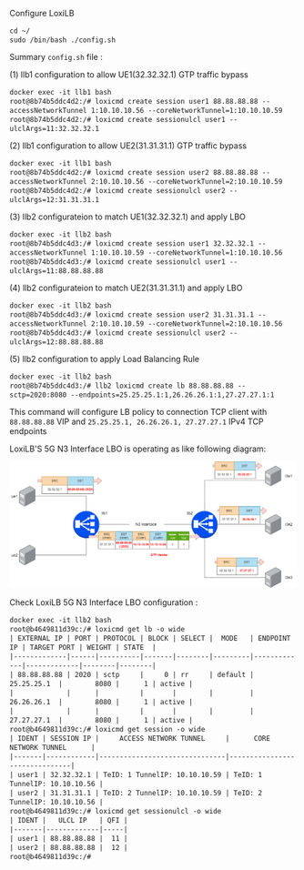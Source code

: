
Configure LoxiLB

```
cd ~/
sudo /bin/bash ./config.sh
```

Summary `config.sh` file :

(1) llb1 configuration to allow UE1(32.32.32.1) GTP traffic bypass
```
docker exec -it llb1 bash
root@8b74b5ddc4d2:/# loxicmd create session user1 88.88.88.88 --accessNetworkTunnel 1:10.10.10.56 --coreNetworkTunnel=1:10.10.10.59
root@8b74b5ddc4d2:/# loxicmd create sessionulcl user1 --ulclArgs=11:32.32.32.1
```

(2) llb1 configuration to allow UE2(31.31.31.1) GTP traffic bypass
```
docker exec -it llb1 bash
root@8b74b5ddc4d2:/# loxicmd create session user2 88.88.88.88 --accessNetworkTunnel 2:10.10.10.56 --coreNetworkTunnel=2:10.10.10.59
root@8b74b5ddc4d2:/# loxicmd create sessionulcl user2 --ulclArgs=12:31.31.31.1
```

(3) llb2 configurateion to match UE1(32.32.32.1) and apply LBO 
```
docker exec -it llb2 bash
root@8b74b5ddc4d3:/# loxicmd create session user1 32.32.32.1 --accessNetworkTunnel 1:10.10.10.59 --coreNetworkTunnel=1:10.10.10.56
root@8b74b5ddc4d3:/# loxicmd create sessionulcl user1 --ulclArgs=11:88.88.88.88
```

(4) llb2 configurateion to match UE2(31.31.31.1) and apply LBO 
```
docker exec -it llb2 bash
root@8b74b5ddc4d3:/# loxicmd create session user2 31.31.31.1 --accessNetworkTunnel 2:10.10.10.59 --coreNetworkTunnel=2:10.10.10.56
root@8b74b5ddc4d3:/# loxicmd create sessionulcl user2 --ulclArgs=12:88.88.88.88
```

(5) llb2 configuration to apply Load Balancing Rule
```
docker exec -it llb2 bash
root@8b74b5ddc4d3:/# llb2 loxicmd create lb 88.88.88.88 --sctp=2020:8080 --endpoints=25.25.25.1:1,26.26.26.1:1,27.27.27.1:1
```

This command will configure LB policy to connection TCP client with `88.88.88.88` VIP and `25.25.25.1, 26.26.26.1, 27.27.27.1` IPv4 TCP endpoints

LoxiLB'S 5G N3 Interface LBO is operating as like following diagram:

![configuration](./assets/configuration.png)

Check LoxiLB 5G N3 Interface LBO configuration :
```
docker exec -it llb2 bash
root@b4649811d39c:/# loxicmd get lb -o wide
| EXTERNAL IP | PORT | PROTOCOL | BLOCK | SELECT |  MODE   | ENDPOINT IP | TARGET PORT | WEIGHT | STATE  |
|-------------|------|----------|-------|--------|---------|-------------|-------------|--------|--------|
| 88.88.88.88 | 2020 | sctp     |     0 | rr     | default | 25.25.25.1  |        8080 |      1 | active |
|             |      |          |       |        |         | 26.26.26.1  |        8080 |      1 | active |
|             |      |          |       |        |         | 27.27.27.1  |        8080 |      1 | active |
root@b4649811d39c:/# loxicmd get session -o wide
| IDENT | SESSION IP |     ACCESS NETWORK TUNNEL     |      CORE NETWORK TUNNEL      |
|-------|------------|-------------------------------|-------------------------------|
| user1 | 32.32.32.1 | TeID: 1 TunnelIP: 10.10.10.59 | TeID: 1 TunnelIP: 10.10.10.56 |
| user2 | 31.31.31.1 | TeID: 2 TunnelIP: 10.10.10.59 | TeID: 2 TunnelIP: 10.10.10.56 |
root@b4649811d39c:/# loxicmd get sessionulcl -o wide
| IDENT |   ULCL IP   | QFI |
|-------|-------------|-----|
| user1 | 88.88.88.88 |  11 |
| user2 | 88.88.88.88 |  12 |
root@b4649811d39c:/# 
```

